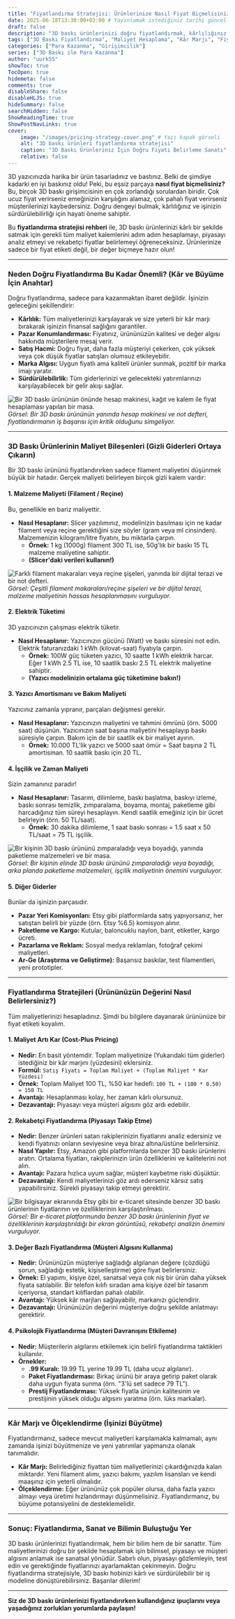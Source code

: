 ```yaml
---
title: "Fiyatlandırma Stratejisi: Ürünlerinize Nasıl Fiyat Biçmelisiniz? (Maliyet, Kar, Rekabet)"
date: 2025-06-18T13:30:00+03:00 # Yayınlamak istediğiniz tarihi güncelleyebilirsiniz
draft: false
description: "3D baskı ürünlerinizi doğru fiyatlandırmak, kârlılığınız için hayati öneme sahiptir. Malzeme, elektrik, işçilik maliyetlerini hesaplamayı ve rekabetçi fiyatlandırma stratejilerini öğrenin."
tags: ["3D Baskı Fiyatlandırma", "Maliyet Hesaplama", "Kâr Marjı", "Fiyatlandırma Stratejileri", "E-ticaret", "Pasif Gelir", "3D Baskı İşletme"]
categories: ["Para Kazanma", "Girişimcilik"]
series: ["3D Baskı ile Para Kazanma"]
author: "uurk55"
showToc: true
TocOpen: true
hidemeta: false
comments: true
disableShare: false
disableHLJS: true
hideSummary: false
searchHidden: false
ShowReadingTime: true
ShowPostNavLinks: true
cover:
    image: "/images/pricing-strategy-cover.png" # Yazı kapak görseli
    alt: "3D baskı ürünleri fiyatlandırma stratejisi"
    caption: "3D Baskı Ürünleriniz İçin Doğru Fiyatı Belirleme Sanatı"
    relative: false
---
```


3D yazıcınızda harika bir ürün tasarladınız ve bastınız. Belki de şimdiye kadarki en iyi baskınız oldu! Peki, bu eşsiz parçaya **nasıl fiyat biçmelisiniz?** Bu, birçok 3D baskı girişimcisinin en çok zorlandığı sorulardan biridir. Çok ucuz fiyat verirseniz emeğinizin karşılığını alamaz, çok pahalı fiyat verirseniz müşterilerinizi kaybedersiniz. Doğru dengeyi bulmak, kârlılığınız ve işinizin sürdürülebilirliği için hayati öneme sahiptir.

Bu **fiyatlandırma stratejisi rehberi** ile, 3D baskı ürünlerinizi kârlı bir şekilde satmak için gerekli tüm maliyet kalemlerini adım adım hesaplamayı, piyasayı analiz etmeyi ve rekabetçi fiyatlar belirlemeyi öğreneceksiniz. Ürünlerinize sadece bir fiyat etiketi değil, bir değer biçmeye hazır olun!

---

### **Neden Doğru Fiyatlandırma Bu Kadar Önemli? (Kâr ve Büyüme İçin Anahtar)**

Doğru fiyatlandırma, sadece para kazanmaktan ibaret değildir. İşinizin geleceğini şekillendirir:

* **Kârlılık:** Tüm maliyetlerinizi karşılayarak ve size yeterli bir kâr marjı bırakarak işinizin finansal sağlığını garantiler.
* **Pazar Konumlandırması:** Fiyatınız, ürününüzün kalitesi ve değer algısı hakkında müşterilere mesaj verir.
* **Satış Hacmi:** Doğru fiyat, daha fazla müşteriyi çekerken, çok yüksek veya çok düşük fiyatlar satışları olumsuz etkileyebilir.
* **Marka Algısı:** Uygun fiyatlı ama kaliteli ürünler sunmak, pozitif bir marka imajı yaratır.
* **Sürdürülebilirlik:** Tüm giderlerinizi ve gelecekteki yatırımlarınızı karşılayabilecek bir gelir akışı sağlar.

![Bir 3D baskı ürününün önünde hesap makinesi, kağıt ve kalem ile fiyat hesaplaması yapılan bir masa.](/images/pricing-why.png "Doğru Fiyatlandırmanın Önemi")
*Görsel: Bir 3D baskı ürününün yanında hesap makinesi ve not defteri, fiyatlandırmanın iş başarısı için kritik olduğunu simgeliyor.*

---

### **3D Baskı Ürünlerinin Maliyet Bileşenleri (Gizli Giderleri Ortaya Çıkarın)**

Bir 3D baskı ürününü fiyatlandırırken sadece filament maliyetini düşünmek büyük bir hatadır. Gerçek maliyeti belirleyen birçok gizli kalem vardır:

#### **1. Malzeme Maliyeti (Filament / Reçine)**

Bu, genellikle en bariz maliyettir.

* **Nasıl Hesaplanır:** Slicer yazılımınız, modelinizin basılması için ne kadar filament veya reçine gerektiğini size söyler (gram veya ml cinsinden). Malzemenizin kilogram/litre fiyatını, bu miktarla çarpın.
    * **Örnek:** 1 kg (1000g) filament 300 TL ise, 50g'lık bir baskı 15 TL malzeme maliyetine sahiptir.
    * **(Slicer'daki verileri kullanın!)**

![Farklı filament makaraları veya reçine şişeleri, yanında bir dijital terazi ve bir not defteri.](/images/material-cost.png "Malzeme Maliyetinin Hesaplanması")
*Görsel: Çeşitli filament makaraları/reçine şişeleri ve bir dijital terazi, malzeme maliyetinin hassas hesaplanmasını vurguluyor.*

#### **2. Elektrik Tüketimi**

3D yazıcınızın çalışması elektrik tüketir.

* **Nasıl Hesaplanır:** Yazıcınızın gücünü (Watt) ve baskı süresini not edin. Elektrik faturanızdaki 1 kWh (kilovat-saat) fiyatıyla çarpın.
    * **Örnek:** 100W güç tüketen yazıcı, 10 saatte 1 kWh elektrik harcar. Eğer 1 kWh 2.5 TL ise, 10 saatlik baskı 2.5 TL elektrik maliyetine sahiptir.
    * **(Yazıcı modelinizin ortalama güç tüketimine bakın!)**

#### **3. Yazıcı Amortismanı ve Bakım Maliyeti**

Yazıcınız zamanla yıpranır, parçaları değişmesi gerekir.

* **Nasıl Hesaplanır:** Yazıcınızın maliyetini ve tahmini ömrünü (örn. 5000 saat) düşünün. Yazıcınızın saat başına maliyetini hesaplayıp baskı süresiyle çarpın. Bakım için de bir saatlik ek bir maliyet ayırın.
    * **Örnek:** 10.000 TL'lik yazıcı ve 5000 saat ömür = Saat başına 2 TL amortisman. 10 saatlik baskı için 20 TL.

#### **4. İşçilik ve Zaman Maliyeti**

Sizin zamanınız paradır!

* **Nasıl Hesaplanır:** Tasarım, dilimleme, baskı başlatma, baskıyı izleme, baskı sonrası temizlik, zımparalama, boyama, montaj, paketleme gibi harcadığınız tüm süreyi hesaplayın. Kendi saatlik emeğiniz için bir ücret belirleyin (örn. 50 TL/saat).
    * **Örnek:** 30 dakika dilimleme, 1 saat baskı sonrası = 1.5 saat x 50 TL/saat = 75 TL işçilik.

![Bir kişinin 3D baskı ürününü zımparaladığı veya boyadığı, yanında paketleme malzemeleri ve bir masa.](/images/labor-post-processing.png "İşçilik ve Baskı Sonrası İşlemler")
*Görsel: Bir kişinin elinde 3D baskı ürününü zımparaladığı veya boyadığı, arka planda paketleme malzemeleri, işçilik maliyetinin önemini vurguluyor.*

#### **5. Diğer Giderler**

Bunlar da işinizin parçasıdır.

* **Pazar Yeri Komisyonları:** Etsy gibi platformlarda satış yapıyorsanız, her satıştan belirli bir yüzde (örn. Etsy %6.5) komisyon alınır.
* **Paketleme ve Kargo:** Kutular, baloncuklu naylon, bant, etiketler, kargo ücreti.
* **Pazarlama ve Reklam:** Sosyal medya reklamları, fotoğraf çekimi maliyetleri.
* **Ar-Ge (Araştırma ve Geliştirme):** Başarısız baskılar, test filamentleri, yeni prototipler.

---

### **Fiyatlandırma Stratejileri (Ürününüzün Değerini Nasıl Belirlersiniz?)**

Tüm maliyetlerinizi hesapladınız. Şimdi bu bilgilere dayanarak ürününüze bir fiyat etiketi koyalım.

#### **1. Maliyet Artı Kar (Cost-Plus Pricing)**

* **Nedir:** En basit yöntemdir. Toplam maliyetinize (Yukarıdaki tüm giderler) istediğiniz bir kâr marjını (yüzdesini) eklersiniz.
* **Formül:** `Satış Fiyatı = Toplam Maliyet + (Toplam Maliyet * Kar Yüzdesi)`
* **Örnek:** Toplam Maliyet 100 TL, %50 kar hedefi: `100 TL + (100 * 0.50) = 150 TL`
* **Avantajı:** Hesaplanması kolay, her zaman kârlı olursunuz.
* **Dezavantajı:** Piyasayı veya müşteri algısını göz ardı edebilir.

#### **2. Rekabetçi Fiyatlandırma (Piyasayı Takip Etme)**

* **Nedir:** Benzer ürünleri satan rakiplerinizin fiyatlarını analiz edersiniz ve kendi fiyatınızı onların seviyesine veya biraz altına/üstüne belirlersiniz.
* **Nasıl Yapılır:** Etsy, Amazon gibi platformlarda benzer 3D baskı ürünlerini aratın. Ortalama fiyatları, rakiplerinizin ürün özelliklerini ve kalitelerini not alın.
* **Avantajı:** Pazara hızlıca uyum sağlar, müşteri kaybetme riski düşüktür.
* **Dezavantajı:** Kendi maliyetlerinizi göz ardı ederseniz kârsız satış yapabilirsiniz. Sürekli piyasayı takip etmeyi gerektirir.

![Bir bilgisayar ekranında Etsy gibi bir e-ticaret sitesinde benzer 3D baskı ürünlerinin fiyatlarının ve özelliklerinin karşılaştırılması.](/images/competitive-pricing.png "Rekabetçi Fiyatlandırma Analizi")
*Görsel: Bir e-ticaret platformunda benzer 3D baskı ürünlerinin fiyat ve özelliklerinin karşılaştırıldığı bir ekran görüntüsü, rekabetçi analizin önemini vurguluyor.*

#### **3. Değer Bazlı Fiyatlandırma (Müşteri Algısını Kullanma)**

* **Nedir:** Ürününüzün müşteriye sağladığı algılanan değere (çözdüğü sorun, sağladığı estetik, kişiselleştirme) göre fiyat belirlersiniz.
* **Örnek:** El yapımı, kişiye özel, sanatsal veya çok niş bir ürün daha yüksek fiyata satılabilir. Bir telefon kılıfı sıradan ama kişiye özel bir tasarım içeriyorsa, standart kılıflardan pahalı olabilir.
* **Avantajı:** Yüksek kâr marjları sağlayabilir, markanızı güçlendirir.
* **Dezavantajı:** Ürününüzün değerini müşteriye doğru şekilde anlatmayı gerektirir.

#### **4. Psikolojik Fiyatlandırma (Müşteri Davranışını Etkileme)**

* **Nedir:** Müşterilerin algılarını etkilemek için belirli fiyatlandırma taktikleri kullanılır.
* **Örnekler:**
    * **.99 Kuralı:** 19.99 TL yerine 19.99 TL (daha ucuz algılanır).
    * **Paket Fiyatlandırması:** Birkaç ürünü bir araya getirip paket olarak daha uygun fiyata sunma (örn. "3'lü set sadece 79 TL").
    * **Prestij Fiyatlandırması:** Yüksek fiyatla ürünün kalitesinin ve prestijinin yüksek olduğu algısını yaratma (örn. lüks markalar).

---

### **Kâr Marjı ve Ölçeklendirme (İşinizi Büyütme)**

Fiyatlandırmanız, sadece mevcut maliyetleri karşılamakla kalmamalı, aynı zamanda işinizi büyütmenize ve yeni yatırımlar yapmanıza olanak tanımalıdır.

* **Kâr Marjı:** Belirlediğiniz fiyattan tüm maliyetlerinizi çıkardığınızda kalan miktardır. Yeni filament alımı, yazıcı bakımı, yazılım lisansları ve kendi maaşınız için yeterli olmalıdır.
* **Ölçeklendirme:** Eğer ürününüz çok popüler olursa, daha fazla yazıcı almayı veya üretimi hızlandırmayı düşünmelisiniz. Fiyatlandırmanız, bu büyüme potansiyelini de desteklemelidir.

---

### **Sonuç: Fiyatlandırma, Sanat ve Bilimin Buluştuğu Yer**

3D baskı ürünlerinizi fiyatlandırmak, hem bir bilim hem de bir sanattır. Tüm maliyetlerinizi doğru bir şekilde hesaplamak işin bilimsel, piyasayı ve müşteri algısını anlamak ise sanatsal yönüdür. Sabırlı olun, piyasayı gözlemleyin, test edin ve gerektiğinde fiyatlarınızı ayarlamaktan çekinmeyin. Doğru fiyatlandırma stratejisiyle, 3D baskı hobinizi kârlı ve sürdürülebilir bir iş modeline dönüştürebilirsiniz. Başarılar dilerim!

---

**Siz de 3D baskı ürünlerinizi fiyatlandırırken kullandığınız ipuçlarını veya yaşadığınız zorlukları yorumlarda paylaşın!**